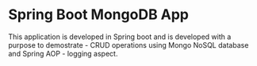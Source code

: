 # Spring Boot MongoDB App

This application is developed in Spring boot and is developed with a purpose to demostrate - CRUD operations using Mongo NoSQL database and Spring AOP - logging aspect.
